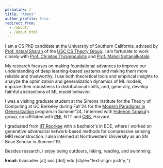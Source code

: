 ```yaml
---
permalink: /
title: "About"
author_profile: true
redirect_from: 
  - /about/
  - /about.html
---
```


I am a CS PhD candidate at the University of Southern California, advised by [Prof. Vatsal Sharan](https://vatsalsharan.github.io/) of the [USC CS Theory Group](https://viterbi-web.usc.edu/~cstheory/). I am fortunate to work closely with [Prof. Christos Thrampoulidis](https://sites.google.com/view/cthrampo) and [Prof. Mahdi Soltanolkotabi](https://viterbi-web.usc.edu/~soltanol/). 

My research focuses on making foundational advances to improve our understanding of deep learning-based systems and making them more reliable and trustworthy. I use both theoretical tools and empirical insights to analyze the optimization and generalization dynamics of ML models, improve their robustness to distributional shifts, and, generally, develop faithful abstractions of ML model behavior.

I was a visiting graduate student at the Simons Institute for the Theory of Computing at UC Berkeley during Fall'24 for the [Modern Paradigms in Generalization](https://simons.berkeley.edu/programs/modern-paradigms-generalization) program.In Summer'24, I interned with [Hidenori Tanaka](https://sites.google.com/view/htanaka/home)'s group, co-affiliated with [PHI](https://ntt-research.com/phi/), NTT and [CBS](https://cbs.fas.harvard.edu/research/theory/), Harvard. 

I graduated from [IIT Roorkee](https://www.iitr.ac.in/) with a bachelor's in ECE, where I worked on generative adversarial network-based methods for compressive sensing MRI reconstruction. I also interned at Northwestern University as an SN Bose Scholar in Summer'19. 

Besides research, I enjoy being outdoors, hiking, reading, and swimming.

**Email:** bvasudev \[at\] usc \[dot\] edu
{style="text-align: justify;"}